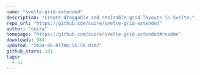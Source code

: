```yaml
---
name: "svelte-grid-extended"
description: "Create draggable and resizable grid layouts in Svelte."
repo_url: "https://github.com/cuire/svelte-grid-extended"
author: "cuire"
homepage: "https://github.com/cuire/svelte-grid-extended#readme"
downloads: 984
updated: "2024-06-01T06:55:58.810Z"
github_stars: 101
tags: 
  - ui
---
```

